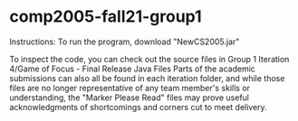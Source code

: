# comp2005-fall21-group1
Instructions: 
To run the program, download "NewCS2005.jar"

To inspect the code, you can check out the source files in Group 1 Iteration 4/Game of Focus - Final Release Java Files
Parts of the academic submissions can also all be found in each iteration folder, and while those files are no longer representative of any team member's skills or understanding, the "Marker Please Read" files may prove useful acknowledgments of shortcomings and corners cut to meet delivery.
